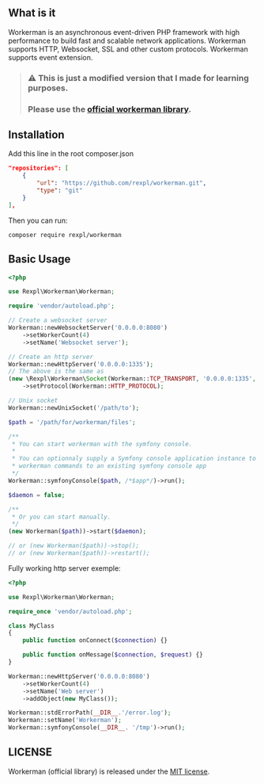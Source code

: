 ## What is it
Workerman is an asynchronous event-driven PHP framework with high performance to build fast and scalable network applications. 
Workerman supports HTTP, Websocket, SSL and other custom protocols. 
Workerman supports event extension.

> ### :warning: This is just a modified version that I made for learning purposes.
> ### Please use the [official workerman library](https://github.com/walkor/workerman).

## Installation

Add this line in the root composer.json

```json
"repositories": [
    {
        "url": "https://github.com/rexpl/workerman.git",
        "type": "git"
    }
],
```

Then you can run:

```
composer require rexpl/workerman
```

## Basic Usage

```php
<?php

use Rexpl\Workerman\Workerman;

require 'vendor/autoload.php';

// Create a websocket server
Workerman::newWebsocketServer('0.0.0.0:8080')
    ->setWorkerCount(4)
    ->setName('Websocket server');

// Create an http server
Workerman::newHttpServer('0.0.0.0:1335');
// The above is the same as
(new \Rexpl\Workerman\Socket(Workerman::TCP_TRANSPORT, '0.0.0.0:1335', []))
    ->setProtocol(Workerman::HTTP_PROTOCOL);

// Unix socket
Workerman::newUnixSocket('/path/to');

$path = '/path/for/workerman/files';

/**
 * You can start workerman with the symfony console.
 * 
 * You can optionnaly supply a Symfony console application instance to simply add the
 * workerman commands to an existing symfony console app
 */
Workerman::symfonyConsole($path, /*$app*/)->run();

$daemon = false;

/**
 * Or you can start manually.
 */
(new Workerman($path))->start($daemon);

// or (new Workerman($path))->stop();
// or (new Workerman($path))->restart();
```

Fully working http server exemple:

```php
<?php

use Rexpl\Workerman\Workerman;

require_once 'vendor/autoload.php';

class MyClass
{
    public function onConnect($connection) {}

    public function onMessage($connection, $request) {}
}

Workerman::newHttpServer('0.0.0.0:8080')
    ->setWorkerCount(4)
    ->setName('Web server')
    ->addObject(new MyClass());

Workerman::stdErrorPath(__DIR__.'/error.log');
Workerman::setName('Workerman');
Workerman::symfonyConsole(__DIR__. '/tmp')->run();

```

## LICENSE

Workerman (official library) is released under the [MIT license](https://github.com/walkor/workerman/blob/master/MIT-LICENSE.txt).
